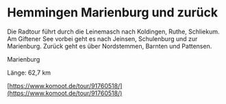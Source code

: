 <!-- Farbe: 'purple' -->

# Hemmingen Marienburg und zurück

Die Radtour führt durch die Leinemasch nach Koldingen, Ruthe, Schliekum. Am  Giftener See vorbei geht es nach Jeinsen, Schulenburg und zur Marienburg. Zurück geht es über Nordstemmen, Barnten und Pattensen.

Marienburg

Länge: 62,7 km

[https://www.komoot.de/tour/91760518/](https://www.komoot.de/tour/91760518/)

